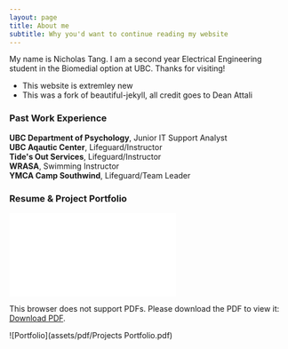 ```yaml
---
layout: page
title: About me
subtitle: Why you'd want to continue reading my website
---
```


My name is Nicholas Tang. I am a second year Electrical Engineering student in the Biomedial option at UBC. Thanks for visiting!

- This website is extremley new
- This was a fork of beautiful-jekyll, all credit goes to Dean Attali


### Past Work Experience

**UBC Department of Psychology**, Junior IT Support Analyst  
**UBC Aqautic Center**, Lifeguard/Instructor  
**Tide's Out Services**, Lifeguard/Instructor  
**WRASA**, Swimming Instructor  
**YMCA Camp Southwind**, Lifeguard/Team Leader  


### Resume & Project Portfolio
<object data="/assets/pdf/Resume 11-3-2020.pdf" type="application/pdf" width="700px" height="700px">
    <embed src="/assets/pdf/Resume 11-3-2020.pdf">
        <p>This browser does not support PDFs. Please download the PDF to view it: <a href="/assets/pdf/Resume 11-3-2020.pdf">Download PDF</a>.</p>
    </embed>
</object>


![Portfolio](assets/pdf/Projects Portfolio.pdf)